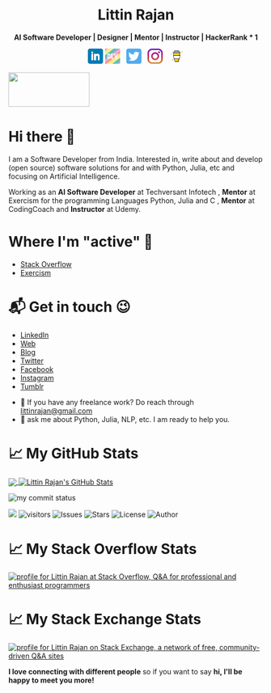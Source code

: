 <h1 align='center' style="color=blue;"> Littin Rajan </h1>
<p align='center'><b>AI Software Developer | Designer | Mentor | Instructor | HackerRank * 1</b></p>

<p align='center'>
<a href="https://www.linkedin.com/in/littinrajan"><img height="30" src="https://github.com/littinrajan/littinrajan/blob/master/icon/linkedin.png?raw=true"></a>
<a href="https://dev.to/littinrajan"><img height="30" src="https://github.com/littinrajan/littinrajan/blob/master/icon/dev.png"></a>&nbsp;&nbsp;
<a href="https://twitter.com/littinrajan"><img height="30" src="https://github.com/littinrajan/littinrajan/blob/master/icon/twitter.png?raw=true"></a>&nbsp;&nbsp;
<a href="https://instagram.com/littinrajan_12"><img height="30" src="https://github.com/littinrajan/littinrajan/blob/master/icon/instagram.jpg?raw=true"></a>&nbsp;&nbsp;
<a href="https://www.buymeacoffee.com/littinrajan"><img height="30" src="https://github.com/littinrajan/littinrajan/blob/master/icon/by-me-a-coffee.png?raw=true"></a>
</p>
<a href="https://www.teacheron.com/tutor-profile/4oLA?r=4oLA" target="_blank" style="display: inline-block;"><img src="https://www.teacheron.com/resources/assets/img/badges/proudToBeTeacher.png" style="width: 160px !important; height: 68px !important"></a>


# Hi there 👋

I am a Software Developer from India. Interested in, write about and develop (open source) software solutions for and with Python, Julia, etc and focusing on Artificial Intelligence.

Working as an **AI Software Developer** at Techversant Infotech
, **Mentor** at Exercism for the programming Languages Python, Julia and C
, **Mentor** at CodingCoach
and **Instructor** at Udemy.

# Where I'm "active" 🙂
* [Stack Overflow](https://stackoverflow.com/users/12266677/littin-rajan)
* [Exercism](https://exercism.io/profiles/littinrajan)

# 📬 Get in touch 😉
* [LinkedIn](https://www.linkedin.com/in/littinrajan)
* [Web](https://littinrajan.wordpress.com)
* [Blog](https://www.dev.to/littinrajan)
* [Twitter](https://www.twitter.com/littinrajan)
* [Facebook](https://www.facebook.com/littin.rajan)
* [Instagram](https://www.instagram.com/littinrajan_12)
* [Tumblr](https://littinrajan.tumblr.com)

- 💼 If you have any freelance work? Do reach through [littinrajan@gmail.com](mailto:littinrajan@gmail.com)
- 💬 ask me about Python, Julia, NLP, etc. I am ready to help you.

# &#x1f4c8; My GitHub Stats 
<a href="https://github.com/littinrajan/littinrajan">
  <img align="center" src="https://github-readme-stats.vercel.app/api/top-langs/?username=littinrajan&hide=java,html&title_color=ffffff&text_color=c9cacc&icon_color=2bbc8a&bg_color=1d1f21" />
</a>

<a href="https://github.com/littinrajan/littinrajan">
  <img align="center" src="https://github-readme-stats.vercel.app/api?username=littinrajan&show_icons=true&line_height=27&count_private=true&title_color=ffffff&text_color=c9cacc&icon_color=2bbc8a&bg_color=1d1f21" alt="Littin Rajan's GitHub Stats" />
</a>

<p align="left">
<img src="https://github-readme-streak-stats.herokuapp.com/?user=littinrajan&theme=ads-juicy-fresh&hide_border=true" alt="my commit status" width="49%" /> 
</p>

![](https://komarev.com/ghpvc/?username=littinrajan&color=blue&style=plastic&label=Profile+Views) ![visitors](https://visitor-badge.glitch.me/badge?page_id=littinrajan.visitor-badge&left_color=blue&right_color=red) ![Issues](https://img.shields.io/github/issues/littinrajan/littinrajan) ![Stars](https://img.shields.io/github/stars/littinrajan/littinrajan) ![License](https://img.shields.io/github/license/littinrajan/littinrajan) ![Author](https://img.shields.io/badge/author-littinrajan-blue)

# &#x1f4c8; My Stack Overflow Stats
<a href="https://stackoverflow.com/users/12266677/littin-rajan"><img src="https://stackoverflow.com/users/flair/12266677.png?theme=dark" width="208" height="58" alt="profile for Littin Rajan at Stack Overflow, Q&amp;A for professional and enthusiast programmers" title="profile for Littin Rajan at Stack Overflow, Q&amp;A for professional and enthusiast programmers"></a>

# &#x1f4c8; My Stack Exchange Stats
<a href="https://stackexchange.com/users/16959142"><img src="https://stackexchange.com/users/flair/16959142.png?theme=dark" width="208" height="58" alt="profile for Littin Rajan on Stack Exchange, a network of free, community-driven Q&amp;A sites" title="profile for Littin Rajan on Stack Exchange, a network of free, community-driven Q&amp;A sites"></a>

<!-- <a href="https://dev.to/littinrajan"><img src="https://d2fltix0v2e0sb.cloudfront.net/dev-badge.svg" alt="littinrajan's DEV Community Profile" height="30" width="30"></a> -->

<!-- ## Stargazers over time
[![Stargazers over time](https://starchart.cc/littinrajan/littinrajan.svg)](https://starchart.cc/littinrajan/littinrajan) -->

<b>I love connecting with different people</b> so if you want to say <b>hi, I'll be happy to meet you more!</b>
